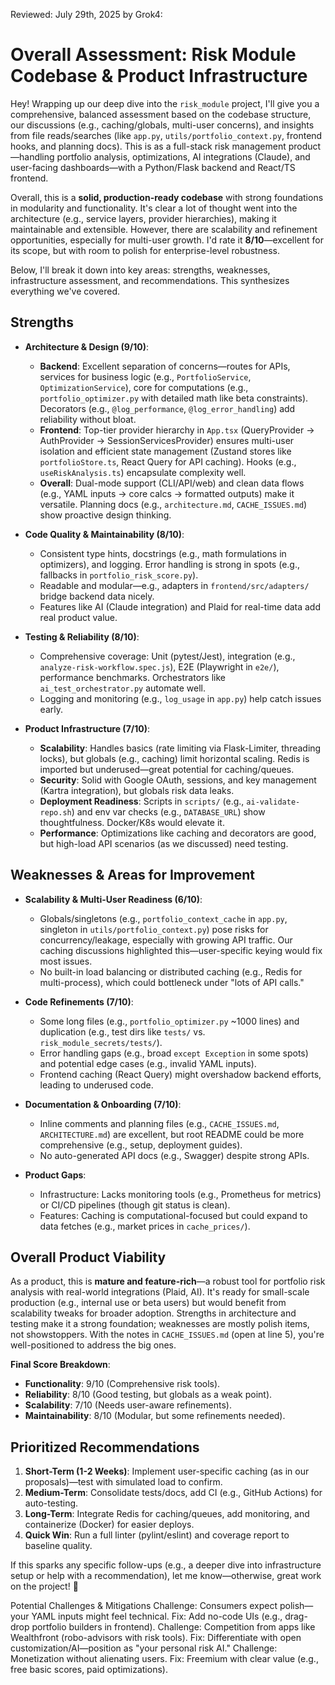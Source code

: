 Reviewed: July 29th, 2025 by Grok4:

# Overall Assessment: Risk Module Codebase & Product Infrastructure

Hey! Wrapping up our deep dive into the `risk_module` project, I'll give you a comprehensive, balanced assessment based on the codebase structure, our discussions (e.g., caching/globals, multi-user concerns), and insights from file reads/searches (like `app.py`, `utils/portfolio_context.py`, frontend hooks, and planning docs). This is as a full-stack risk management product—handling portfolio analysis, optimizations, AI integrations (Claude), and user-facing dashboards—with a Python/Flask backend and React/TS frontend.

Overall, this is a **solid, production-ready codebase** with strong foundations in modularity and functionality. It's clear a lot of thought went into the architecture (e.g., service layers, provider hierarchies), making it maintainable and extensible. However, there are scalability and refinement opportunities, especially for multi-user growth. I'd rate it **8/10**—excellent for its scope, but with room to polish for enterprise-level robustness.

Below, I'll break it down into key areas: strengths, weaknesses, infrastructure assessment, and recommendations. This synthesizes everything we've covered.

## Strengths
- **Architecture & Design (9/10)**:
  - **Backend**: Excellent separation of concerns—routes for APIs, services for business logic (e.g., `PortfolioService`, `OptimizationService`), core for computations (e.g., `portfolio_optimizer.py` with detailed math like beta constraints). Decorators (e.g., `@log_performance`, `@log_error_handling`) add reliability without bloat.
  - **Frontend**: Top-tier provider hierarchy in `App.tsx` (QueryProvider → AuthProvider → SessionServicesProvider) ensures multi-user isolation and efficient state management (Zustand stores like `portfolioStore.ts`, React Query for API caching). Hooks (e.g., `useRiskAnalysis.ts`) encapsulate complexity well.
  - **Overall**: Dual-mode support (CLI/API/web) and clean data flows (e.g., YAML inputs → core calcs → formatted outputs) make it versatile. Planning docs (e.g., `architecture.md`, `CACHE_ISSUES.md`) show proactive design thinking.

- **Code Quality & Maintainability (8/10)**:
  - Consistent type hints, docstrings (e.g., math formulations in optimizers), and logging. Error handling is strong in spots (e.g., fallbacks in `portfolio_risk_score.py`).
  - Readable and modular—e.g., adapters in `frontend/src/adapters/` bridge backend data nicely.
  - Features like AI (Claude integration) and Plaid for real-time data add real product value.

- **Testing & Reliability (8/10)**:
  - Comprehensive coverage: Unit (pytest/Jest), integration (e.g., `analyze-risk-workflow.spec.js`), E2E (Playwright in `e2e/`), performance benchmarks. Orchestrators like `ai_test_orchestrator.py` automate well.
  - Logging and monitoring (e.g., `log_usage` in `app.py`) help catch issues early.

- **Product Infrastructure (7/10)**:
  - **Scalability**: Handles basics (rate limiting via Flask-Limiter, threading locks), but globals (e.g., caching) limit horizontal scaling. Redis is imported but underused—great potential for caching/queues.
  - **Security**: Solid with Google OAuth, sessions, and key management (Kartra integration), but globals risk data leaks.
  - **Deployment Readiness**: Scripts in `scripts/` (e.g., `ai-validate-repo.sh`) and env var checks (e.g., `DATABASE_URL`) show thoughtfulness. Docker/K8s would elevate it.
  - **Performance**: Optimizations like caching and decorators are good, but high-load API scenarios (as we discussed) need testing.

## Weaknesses & Areas for Improvement
- **Scalability & Multi-User Readiness (6/10)**:
  - Globals/singletons (e.g., `portfolio_context_cache` in `app.py`, singleton in `utils/portfolio_context.py`) pose risks for concurrency/leakage, especially with growing API traffic. Our caching discussions highlighted this—user-specific keying would fix most issues.
  - No built-in load balancing or distributed caching (e.g., Redis for multi-process), which could bottleneck under "lots of API calls."

- **Code Refinements (7/10)**:
  - Some long files (e.g., `portfolio_optimizer.py` ~1000 lines) and duplication (e.g., test dirs like `tests/` vs. `risk_module_secrets/tests/`).
  - Error handling gaps (e.g., broad `except Exception` in some spots) and potential edge cases (e.g., invalid YAML inputs).
  - Frontend caching (React Query) might overshadow backend efforts, leading to underused code.

- **Documentation & Onboarding (7/10)**:
  - Inline comments and planning files (e.g., `CACHE_ISSUES.md`, `ARCHITECTURE.md`) are excellent, but root README could be more comprehensive (e.g., setup, deployment guides).
  - No auto-generated API docs (e.g., Swagger) despite strong APIs.

- **Product Gaps**:
  - Infrastructure: Lacks monitoring tools (e.g., Prometheus for metrics) or CI/CD pipelines (though git status is clean).
  - Features: Caching is computational-focused but could expand to data fetches (e.g., market prices in `cache_prices/`).

## Overall Product Viability
As a product, this is **mature and feature-rich**—a robust tool for portfolio risk analysis with real-world integrations (Plaid, AI). It's ready for small-scale production (e.g., internal use or beta users) but would benefit from scalability tweaks for broader adoption. Strengths in architecture and testing make it a strong foundation; weaknesses are mostly polish items, not showstoppers. With the notes in `CACHE_ISSUES.md` (open at line 5), you're well-positioned to address the big ones.

**Final Score Breakdown**:
- **Functionality**: 9/10 (Comprehensive risk tools).
- **Reliability**: 8/10 (Good testing, but globals as a weak point).
- **Scalability**: 7/10 (Needs user-aware refinements).
- **Maintainability**: 8/10 (Modular, but some refinements needed).

## Prioritized Recommendations
1. **Short-Term (1-2 Weeks)**: Implement user-specific caching (as in our proposals)—test with simulated load to confirm.
2. **Medium-Term**: Consolidate tests/docs, add CI (e.g., GitHub Actions) for auto-testing.
3. **Long-Term**: Integrate Redis for caching/queues, add monitoring, and containerize (Docker) for easier deploys.
4. **Quick Win**: Run a full linter (pylint/eslint) and coverage report to baseline quality.

If this sparks any specific follow-ups (e.g., a deeper dive into infrastructure setup or help with a recommendation), let me know—otherwise, great work on the project! 🚀

Potential Challenges & Mitigations
Challenge: Consumers expect polish—your YAML inputs might feel technical.
Fix: Add no-code UIs (e.g., drag-drop portfolio builders in frontend).
Challenge: Competition from apps like Wealthfront (robo-advisors with risk tools).
Fix: Differentiate with open customization/AI—position as "your personal risk AI."
Challenge: Monetization without alienating users.
Fix: Freemium with clear value (e.g., free basic scores, paid optimizations).
